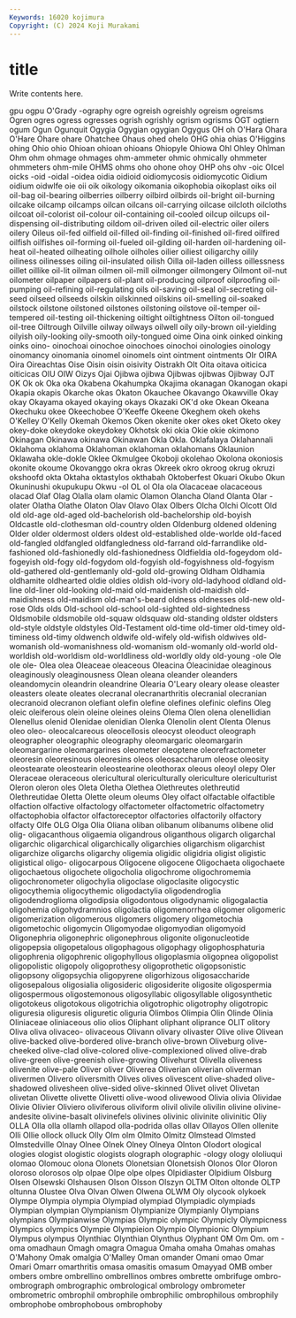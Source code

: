 ```yaml
---
Keywords: 16020 kojimura
Copyright: (C) 2024 Koji Murakami
---
```


# title

Write contents here.



gpu ogpu O'Grady -ography ogre ogreish ogreishly
ogreism ogreisms Ogren ogres ogress ogresses ogrish ogrishly ogrism ogrisms
OGT ogtiern ogum Ogun Ogunquit Ogygia Ogygian ogygian Ogygus OH
oh O'Hara Ohara O'Hare Ohare ohare Ohatchee Ohaus ohed ohelo
OHG ohia ohias O'Higgins ohing Ohio ohio Ohioan ohioan ohioans
Ohiopyle Ohiowa Ohl Ohley Ohlman Ohm ohm ohmage ohmages ohm-ammeter
ohmic ohmically ohmmeter ohmmeters ohm-mile OHMS ohms oho ohone ohoy
OHP ohs ohv -oic OIcel oicks -oid -oidal -oidea oidia
oidioid oidiomycosis oidiomycotic Oidium oidium oidwlfe oie oii oik oikology
oikomania oikophobia oikoplast oiks oil oil-bag oil-bearing oilberries oilberry oilbird
oilbirds oil-bright oil-burning oilcake oilcamp oilcamps oilcan oilcans oil-carrying oilcase
oilcloth oilcloths oilcoat oil-colorist oil-colour oil-containing oil-cooled oilcup oilcups oil-dispensing
oil-distributing oildom oil-driven oiled oil-electric oiler oilers oilery Oileus oil-fed
oilfield oil-filled oil-finding oil-finished oil-fired oilfired oilfish oilfishes oil-forming oil-fueled
oil-gilding oil-harden oil-hardening oil-heat oil-heated oilheating oilhole oilholes oilier oiliest
oiligarchy oilily oiliness oilinesses oiling oil-insulated oilish Oilla oil-laden oilless
oillessness oillet oillike oil-lit oilman oilmen oil-mill oilmonger oilmongery Oilmont
oil-nut oilometer oilpaper oilpapers oil-plant oil-producing oilproof oilproofing oil-pumping oil-refining
oil-regulating oils oil-saving oil-seal oil-secreting oil-seed oilseed oilseeds oilskin oilskinned
oilskins oil-smelling oil-soaked oilstock oilstone oilstoned oilstones oilstoning oilstove oil-temper
oil-tempered oil-testing oil-thickening oiltight oiltightness Oilton oil-tongued oil-tree Oiltrough Oilville
oilway oilways oilwell oily oily-brown oil-yielding oilyish oily-looking oily-smooth oily-tongued
oime Oina oink oinked oinking oinks oino- oinochoai oinochoe oinochoes
oinochoi oinologies oinology oinomancy oinomania oinomel oinomels oint ointment ointments
OIr OIRA Oira Oireachtas Oise Oisin oisin oisivity Oistrakh OIt
Oita oitava oiticica oiticicas OIU OIW Oizys Ojai Ojibwa ojibwa
Ojibwas ojibwas Ojibway OJT OK Ok ok Oka oka Okabena
Okahumpka Okajima okanagan Okanogan okapi Okapia okapis Okarche okas Okaton
Okauchee Okavango Okawville Okay okay Okayama okayed okaying okays Okazaki
OK'd oke Okean Okeana Okechuku okee Okeechobee O'Keeffe Okeene Okeghem
okeh okehs O'Kelley O'Kelly Okemah Okemos Oken okenite oker okes
oket Oketo okey okey-doke okeydoke okeydokey Okhotsk oki okia Okie
okie okimono Okinagan Okinawa okinawa Okinawan Okla Okla. Oklafalaya Oklahannali
Oklahoma oklahoma Oklahoman oklahoman oklahomans Oklaunion Oklawaha okle-dokle Oklee Okmulgee
Okoboji okolehao Okolona okoniosis okonite okoume Okovanggo okra okras Okreek
okro okroog okrug okruzi okshoofd okta Oktaha oktastylos okthabah Oktoberfest
Okuari Okubo Okun Okuninushi okupukupu Okwu -ol OL ol Ola
ola Olacaceae olacaceous olacad Olaf Olag Olalla olam olamic Olamon
Olancha Oland Olanta Olar -olater Olatha Olathe Olaton Olav Olavo
Olax Olbers Olcha Olchi Olcott Old old old-age old-aged old-bachelorish
old-bachelorship old-boyish Oldcastle old-clothesman old-country olden Oldenburg oldened oldening Older
older oldermost olders oldest old-established olde-worlde old-faced old-fangled oldfangled oldfangledness
old-farrand old-farrandlike old-fashioned old-fashionedly old-fashionedness Oldfieldia old-fogeydom old-fogeyish old-fogy old-fogydom
old-fogyish old-fogyishness old-fogyism old-gathered old-gentlemanly old-gold old-growing Oldham Oldhamia oldhamite
oldhearted oldie oldies oldish old-ivory old-ladyhood oldland old-line old-liner old-looking
old-maid old-maidenish old-maidish old-maidishness old-maidism old-man's-beard oldness oldnesses old-new old-rose
Olds olds Old-school old-school old-sighted old-sightedness Oldsmobile oldsmobile old-squaw oldsquaw
old-standing oldster oldsters old-style oldstyle oldstyles Old-Testament old-time old-timer old-timey
old-timiness old-timy oldwench oldwife old-wifely old-wifish oldwives old-womanish old-womanishness old-womanism
old-womanly old-world old-worldish old-worldism old-worldliness old-worldly oldy old-young -ole Ole
ole ole- Olea olea Oleaceae oleaceous Oleacina Oleacinidae oleaginous oleaginously
oleaginousness Olean oleana oleander oleanders oleandomycin oleandrin oleandrine Olearia O'Leary
oleary olease oleaster oleasters oleate oleates olecranal olecranarthritis olecranial olecranian
olecranoid olecranon olefiant olefin olefine olefines olefinic olefins Oleg oleic
oleiferous olein oleine oleines oleins Olema Olen olena olenellidian Olenellus
olenid Olenidae olenidian Olenka Olenolin olent Olenta Olenus oleo oleo-
oleocalcareous oleocellosis oleocyst oleoduct oleograph oleographer oleographic oleography oleomargaric oleomargarin
oleomargarine oleomargarines oleometer oleoptene oleorefractometer oleoresin oleoresinous oleoresins oleos oleosaccharum
oleose oleosity oleostearate oleostearin oleostearine oleothorax oleous oleoyl olepy Oler
Oleraceae oleraceous olericultural olericulturally olericulture olericulturist Oleron oleron oles Oleta
Oletha Olethea Olethreutes olethreutid Olethreutidae Oletta Olette oleum oleums Oley
olfact olfactable olfactible olfaction olfactive olfactology olfactometer olfactometric olfactometry olfactophobia
olfactor olfactoreceptor olfactories olfactorily olfactory olfacty Olfe OLG Olga Olia
Oliana oliban olibanum olibanums olibene olid olig- oligacanthous oligaemia oligandrous
oliganthous oligarch oligarchal oligarchic oligarchical oligarchically oligarchies oligarchism oligarchist oligarchize
oligarchs oligarchy oligemia oligidic oligidria oligist oligistic oligistical oligo- oligocarpous
Oligocene oligocene Oligochaeta oligochaete oligochaetous oligochete oligocholia oligochrome oligochromemia oligochronometer
oligochylia oligoclase oligoclasite oligocystic oligocythemia oligocythemic oligodactylia oligodendroglia oligodendroglioma oligodipsia
oligodontous oligodynamic oligogalactia oligohemia oligohydramnios oligolactia oligomenorrhea oligomer oligomeric oligomerization
oligomerous oligomers oligomery oligometochia oligometochic oligomycin Oligomyodae oligomyodian oligomyoid Oligonephria
oligonephric oligonephrous oligonite oligonucleotide oligopepsia oligopetalous oligophagous oligophagy oligophosphaturia oligophrenia
oligophrenic oligophyllous oligoplasmia oligopnea oligopolist oligopolistic oligopoly oligoprothesy oligoprothetic oligopsonistic
oligopsony oligopsychia oligopyrene oligorhizous oligosaccharide oligosepalous oligosialia oligosideric oligosiderite oligosite
oligospermia oligospermous oligostemonous oligosyllabic oligosyllable oligosynthetic oligotokeus oligotokous oligotrichia oligotrophic
oligotrophy oligotropic oliguresia oliguresis oliguretic oliguria Olimbos Olimpia Olin Olinde
Olinia Oliniaceae oliniaceous olio olios Oliphant oliphant oliprance OLIT olitory
Oliva oliva olivaceo- olivaceous Olivann olivary olivaster Olive olive Olivean
olive-backed olive-bordered olive-branch olive-brown Oliveburg olive-cheeked olive-clad olive-colored olive-complexioned olived
olive-drab olive-green olive-greenish olive-growing Olivehurst Olivella oliveness olivenite olive-pale Oliver
oliver Oliverea Oliverian oliverian oliverman olivermen Olivero oliversmith Olives olives
olivescent olive-shaded olive-shadowed olivesheen olive-sided olive-skinned Olivet olivet Olivetan olivetan
Olivette olivette Olivetti olive-wood olivewood Olivia olivia Olividae Olivie Olivier
Oliviero oliviferous oliviform olivil olivile olivilin olivine olivine-andesite olivine-basalt olivinefels
olivines olivinic olivinite olivinitic Oliy OLLA Olla olla ollamh ollapod
olla-podrida ollas ollav Ollayos Ollen ollenite Olli Ollie ollock olluck
Olly Olm olm Olmito Olmitz Olmstead Olmsted Olmstedville Olnay Olnee
Olnek Olney Olneya Olnton Olodort ological ologies ologist ologistic ologists
olograph olographic -ology ology ololiuqui olomao Olomouc olona Olonets Olonetsian
Olonetsish Olonos Olor Oloron oloroso olorosos olp olpae Olpe olpe
olpes Olpidiaster Olpidium Olsburg Olsen Olsewski Olshausen Olson Olsson Olszyn
OLTM Olton oltonde OLTP oltunna Olustee Olva Olvan Olwen Olwena
OLWM Oly olycook olykoek Olympe Olympia olympia Olympiad olympiad Olympiadic
olympiads Olympian olympian Olympianism Olympianize Olympianly Olympians olympians Olympianwise Olympias
Olympic olympic Olympicly Olympicness Olympics olympics Olympie Olympieion Olympio Olympionic
Olympium Olympus olympus Olynthiac Olynthian Olynthus Olyphant OM Om Om.
om -oma omadhaun Omagh omagra Omagua Omaha omaha Omahas omahas
O'Mahony Omak omalgia O'Malley Oman omander Omani omao Omar Omari
Omarr omarthritis omasa omasitis omasum Omayyad OMB omber ombers ombre
ombrellino ombrellinos ombres ombrette ombrifuge ombro- ombrograph ombrographic ombrological ombrology
ombrometer ombrometric ombrophil ombrophile ombrophilic ombrophilous ombrophily ombrophobe ombrophobous ombrophoby

